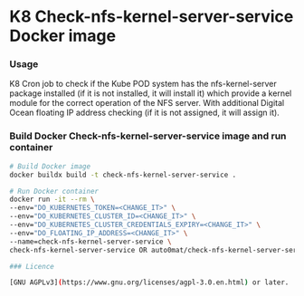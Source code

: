 # K8 Check-nfs-kernel-server-service Docker image

### Usage
K8 Cron job to check if the Kube POD system has the nfs-kernel-server
package installed (if it is not installed, it will install it) which
provide a kernel module for the correct operation of the NFS server.
With additional Digital Ocean floating IP address checking (if it is
not assigned, it will assign it).

### Build Docker Check-nfs-kernel-server-service image and run container

```bash
# Build Docker image
docker buildx build -t check-nfs-kernel-server-service .

# Run Docker container
docker run -it --rm \
--env="DO_KUBERNETES_TOKEN=<CHANGE_IT>" \
--env="DO_KUBERNETES_CLUSTER_ID=<CHANGE_IT>" \
--env="DO_KUBERNETES_CLUSTER_CREDENTIALS_EXPIRY=<CHANGE_IT>" \
--env="DO_FLOATING_IP_ADDRESS=<CHANGE_IT>" \
--name=check-nfs-kernel-server-service \
check-nfs-kernel-server-service OR auto0mat/check-nfs-kernel-server-service:latest

### Licence

[GNU AGPLv3](https://www.gnu.org/licenses/agpl-3.0.en.html) or later.
